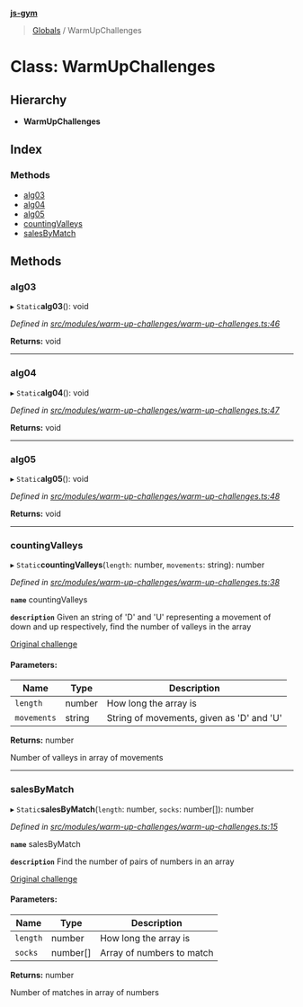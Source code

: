 **[js-gym](../README.md)**

> [Globals](../globals.md) / WarmUpChallenges

# Class: WarmUpChallenges

## Hierarchy

* **WarmUpChallenges**

## Index

### Methods

* [alg03](warmupchallenges.md#alg03)
* [alg04](warmupchallenges.md#alg04)
* [alg05](warmupchallenges.md#alg05)
* [countingValleys](warmupchallenges.md#countingvalleys)
* [salesByMatch](warmupchallenges.md#salesbymatch)

## Methods

### alg03

▸ `Static`**alg03**(): void

*Defined in [src/modules/warm-up-challenges/warm-up-challenges.ts:46](https://github.com/artleitch/js-gym/blob/0da55a7/src/modules/warm-up-challenges/warm-up-challenges.ts#L46)*

**Returns:** void

___

### alg04

▸ `Static`**alg04**(): void

*Defined in [src/modules/warm-up-challenges/warm-up-challenges.ts:47](https://github.com/artleitch/js-gym/blob/0da55a7/src/modules/warm-up-challenges/warm-up-challenges.ts#L47)*

**Returns:** void

___

### alg05

▸ `Static`**alg05**(): void

*Defined in [src/modules/warm-up-challenges/warm-up-challenges.ts:48](https://github.com/artleitch/js-gym/blob/0da55a7/src/modules/warm-up-challenges/warm-up-challenges.ts#L48)*

**Returns:** void

___

### countingValleys

▸ `Static`**countingValleys**(`length`: number, `movements`: string): number

*Defined in [src/modules/warm-up-challenges/warm-up-challenges.ts:38](https://github.com/artleitch/js-gym/blob/0da55a7/src/modules/warm-up-challenges/warm-up-challenges.ts#L38)*

**`name`** countingValleys

**`description`** 
Given an string of 'D' and 'U' representing a movement of down and up respectively, find the number of valleys in the array

[Original challenge](https://www.hackerrank.com/challenges/counting-valleys/problem?h_l=interview&playlist_slugs%5B%5D=interview-preparation-kit&playlist_slugs%5B%5D=warmup)

#### Parameters:

Name | Type | Description |
------ | ------ | ------ |
`length` | number | How long the array is |
`movements` | string | String of movements, given as 'D' and 'U' |

**Returns:** number

Number of valleys in array of movements

___

### salesByMatch

▸ `Static`**salesByMatch**(`length`: number, `socks`: number[]): number

*Defined in [src/modules/warm-up-challenges/warm-up-challenges.ts:15](https://github.com/artleitch/js-gym/blob/0da55a7/src/modules/warm-up-challenges/warm-up-challenges.ts#L15)*

**`name`** salesByMatch

**`description`** 
Find the number of pairs of numbers in an array

[Original challenge](https://www.hackerrank.com/challenges/sock-merchant/problem?h_l=interview&playlist_slugs%5B%5D=interview-preparation-kit&playlist_slugs%5B%5D=warmup)

#### Parameters:

Name | Type | Description |
------ | ------ | ------ |
`length` | number | How long the array is |
`socks` | number[] | Array of numbers to match |

**Returns:** number

Number of matches in array of numbers
